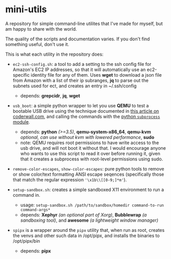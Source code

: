 # mini-utils
A repository for simple command-line utilites that I've made for myself, but am happy to share with the world.

The quality of the scripts and documentation varies. If you don't find something useful, don't use it.

This is what each utility in the repository does:

* `ec2-ssh-config.sh`: a tool to add a setting to the ssh config file for Amazon's EC2 IP addresses, so that it will automatically use an ec2-specific identity file for any of them. Uses **wget** to download a json file from Amazon with a list of their ip subranges, **jq** to parse out the subnets used for ect, and creates an entry in ~/.ssh/config
  * depends: **grepcidr**, **jq**, **wget**

* `usb_boot`: a simple python wrapper to let you use **QEMU** to test a bootable USB drive using the technique documented in [this article on coderwall.com](https://coderwall.com/p/1usy5a/test-your-bootable-usb-drive-with-qemu), and calling the commands with the [python `subprocess` module](https://docs.python.org/3/library/subprocess.html).
  * depends: **python** *(>=3.5)*, **qemu-system-x86_64**, **qemu-kvm** *optional, can use without kvm with lowered performance*, **sudo**
  * note: QEMU requires root permissions to have write access to the usb drive, and will not boot it without that. I would encourage anyone who wants to use this script to read it over before running it, given that it creates a subprocess with root-level permissions using sudo.

* `remove-color-escapes`, `show-color-escapes`: pure python tools to remove or show color/text formatting ANSI escape seqences (specifically those that match the regular expression `'\x1b\\[[0-9;]*m'`).

* `setup-sandbox.sh`: creates a simple sandboxed X11 environment to run a command in.
  * usage: `setup-sandbox.sh /path/to/sandbox/homedir command-to-run command-args*`
  * depends: **Xephyr** *(an optional part of Xorg)*, **Bubblewrap** *(a sandboxing tool)*, and **awesome** *(a lightweight window manager)*

* `spipx` is a wrapper around the `pipx` utility that, when run as root, creates the venvs and other such data in /opt/pipx, and installs the binaries to /opt/pipx/bin
  * depends: **pipx**
